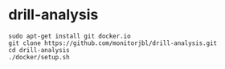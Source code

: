 drill-analysis
==============

```
sudo apt-get install git docker.io
git clone https://github.com/monitorjbl/drill-analysis.git
cd drill-analysis
./docker/setup.sh 
```
